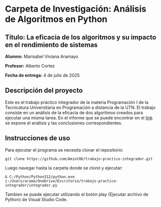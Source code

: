 # Carpeta de Investigación: Análisis de Algoritmos en Python
 
## Título: La eficacia de los algoritmos y su impacto en el rendimiento de sistemas


**Alumno:** Marisabel Viviana Aramayo 

**Profesor:** Alberto Cortez  

**Fecha de entrega:** 4 de julio de 2025

## Descripción del proyecto
Este es el trabajo práctico integrador de la materia Programación I de la Tecnicatura Universitaria en Programación a distancia de la UTN.
El trabajo consiste en un análisis de la eficacia de dos algoritmos creados para ejecutar una misma tarea. 
En el informe que se puede encontrar en el [link](https://docs.google.com/document/d/1s3E6V_lfHY-bCAVl-C9Hcra2Sdp-YUx54QZeq_FdrwY/edit?tab=t.0) se expone el análisis y las conclusiones correspondientes.

## Instrucciones de uso
Para ejecutar el programa se necesita clonar el repositorio:

`git clone https://github.com/Amiot86/trabajo-practico-integrador.git`

Luego navegar hasta la carpeta donde se clonó y ejecutar:

`& C:/Python/Python312/python.exe c:/Users/arama/OneDrive/Escritorio/trabajo-practico-integrador/integrador.py`

Tambien se puede ejecutar utilizando el botón play (Ejecutar archivo de Python) de Visual Studio Code.
